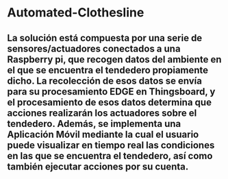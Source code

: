 # Automated-Clothesline
## La solución está compuesta por una serie de sensores/actuadores conectados a una Raspberry pi, que recogen datos del ambiente en el que se encuentra el tendedero propiamente dicho. La recolección de esos datos se envía para su procesamiento EDGE en Thingsboard, y el procesamiento de esos datos determina que acciones realizarán los actuadores sobre el tendedero. Además, se implementa una Aplicación Móvil mediante la cual el usuario puede visualizar en tiempo real las condiciones en las que se encuentra el tendedero, así como también ejecutar acciones por su cuenta.
